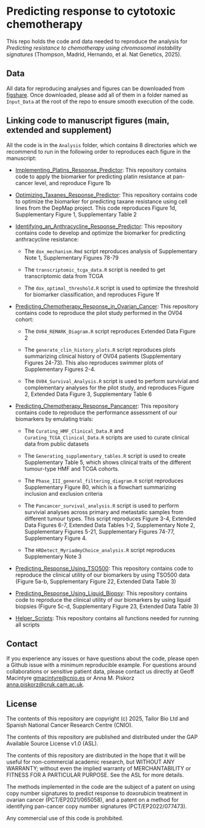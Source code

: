 # Predicting response to cytotoxic chemotherapy

This repo holds the code and data needed to reproduce the analysis for *Predicting resistance to chemotherapy using chromosomal instability signatures* (Thompson, Madrid, Hernando, et al. Nat Genetics, 2025).

## Data

All data for reproducing analyses and figures can be downloaded from [figshare](https://figshare.com/s/09bbc25f748991a248a6). Once downloaded, please add all of them in a folder named as `Input_Data` at the root of the repo to ensure smooth execution of the code.

## Linking code to manuscript figures (main, extended and supplement)

All the code is in the `Analysis` folder, which contains 8 directories which we recommend to run in the following order to reproduces each figure in the manuscript:

-   [Implementing_Platins_Response_Predictor](https://github.com/macintyrelab/ChemoResistantPredictionCIN/tree/main/Analysis/Implementing_Platins_Response_Predictor): This repository contains code to apply the biomarker for predicting platin resistance at pan-cancer level, and reproduce Figure 1b

-   [Optimizing_Taxanes_Response_Predictor](https://github.com/macintyrelab/ChemoResistantPredictionCIN/tree/main/Analysis/Optimizing_Taxanes_Response_Predictor): This repository contains code to optimize the biomarker for predicting taxane resistance using cell lines from the DepMap project. This code reproduces Figure 1d, Supplementary Figure 1, Supplementary Table 2

-   [Identifying_an_Anthracycline_Response_Predictor](https://github.com/macintyrelab/ChemoResistantPredictionCIN/tree/main/Analysis/Identifying_an_Anthracycline_Response_Predictor): This repository contains code to develop and optimize the biomarker for predicting anthracycline resistance:

    -   The `dox_mechanism.Rmd` script reproduces analysis of Supplementary Note 1, Supplementary Figures 78-79

    -   The `transcriptomic_tcga_data.R` script is needed to get transcriptomic data from TCGA

    -   The `dox_optimal_threshold.R` script is used to optimize the threshold for biomarker classification, and reproduces Figure 1f

-   [Predicting_Chemotherapy_Response_in_Ovarian_Cancer](https://github.com/macintyrelab/ChemoResistantPredictionCIN/tree/main/Analysis/Predicting_Chemotherapy_Response_in_Ovarian_Cancer): This repository contains code to reproduce the pilot study performed in the OV04 cohort:

    -   The `OV04_REMARK_Diagram.R` script reproduces Extended Data Figure 2

    -   The `generate_clin_history_plots.R` script reproduces plots summarizing clinical history of OV04 patients (Supplementary Figures 24-73). This also reproduces swimmer plots of Supplementary Figures 2-4.

    -   The `OV04_Survival_Analysis.R` script is used to perform survivial and complementary analyses for the pilot study, and reproduces Figure 2, Extended Data Figure 3, Supplementary Table 6

-   [Predicting_Chemotherapy_Response_Pancancer](https://github.com/macintyrelab/ChemoResistantPredictionCIN/tree/main/Analysis/Predicting_Chemotherapy_Response_Pancancer): This repository contains code to reproduce the performance assessment of our biomarkers by emulating trials:

    -   The `Curating_HMF_Clinical_Data.R` and `Curating_TCGA_Clinical_Data.R` scripts are used to curate clinical data from public datasets

    -   The `Generating_supplementary_tables.R` script is used to create Supplementary Table 5, which shows clinical traits of the different tumour-type HMF and TCGA cohorts.

    -   The `Phase_III_general_filtering_diagram.R` script reproduces Supplementary Figure 80, which is a flowchart summarizing inclusion and exclusion criteria

    -   The `Pancancer_survival_analysis.R` script is used to perform survivial analyses across primary and metastatic samples from different tumour types. This script reproduces Figure 3-4, Extended Data Figures 6-7, Extended Data Tables 1-2, Supplementary Note 2, Supplementary Figures 5-21, Supplementary Figures 74-77, Supplementary Figure 4.

    -   The `HRDetect_MyriadmyChoice_analysis.R` script reproduces Supplementary Note 3

-   [Predicting_Response_Using_TSO500](https://github.com/macintyrelab/ChemoResistantPredictionCIN/tree/main/Analysis/Predicting_Response_Using_TSO500): This repository contains code to reproduce the clinical utility of our biomarkers by using TSO500 data (Figure 5a-b, Supplementary Figure 22, Extended Data Table 3)

-   [Predicting_Response_Using_Liquid_Biopsy](https://github.com/macintyrelab/ChemoResistantPredictionCIN/tree/main/Analysis/Predicting_Response_Using_Liquid_Biopsy): This repository contains code to reproduce the clinical utility of our biomarkers by using liquid biopsies (Figure 5c-d, Supplementary Figure 23, Extended Data Table 3)

-   [Helper_Scripts](https://github.com/macintyrelab/ChemoResistantPredictionCIN/tree/main/Analysis/Helper_Scripts): This repository contains all functions needed for running all scripts

## Contact
If you experience any issues or have questions about the code, please open a Github issue with a minimum reproducible example. For questions around collaborations or sensitive patient data, please contact us directly at Geoff Macintyre gmacintyre@cnio.es or Anna M. Piskorz anna.piskorz@cruk.cam.ac.uk.

## License
The contents of this repository are copyright (c) 2025, Tailor Bio Ltd and Spanish National Cancer Research Centre (CNIO).

The contents of this repository are published and distributed under the GAP Available Source License v1.0 (ASL).

The contents of this repository are distributed in the hope that it will be useful for non-commercial academic research, but WITHOUT ANY WARRANTY; without even the implied warranty of MERCHANTABILITY or FITNESS FOR A PARTICULAR PURPOSE. See the ASL for more details.

The methods implemented in the code are the subject of a patent on using copy number signatures to predict response to doxorubicin treatment in ovarian cancer (PCT/EP2021/065058), and a patent on a method for identifying pan-cancer copy number signatures (PCT/EP2022/077473).

Any commercial use of this code is prohibited.
